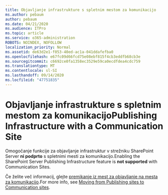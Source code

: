```yaml
---
title: Objavljanje infrastrukture s spletnim mestom za komunikacijo
ms.author: pebaum
author: pebaum
ms.date: 04/21/2020
ms.audience: ITPro
ms.topic: article
ms.service: o365-administration
ROBOTS: NOINDEX, NOFOLLOW
localization_priority: Normal
ms.assetid: de63d2e1-f053-40ed-ac1a-041ddafefba0
ms.openlocfilehash: e67fc09d66fcd75e08ebf815f4cb3eddfb68cb3e
ms.sourcegitcommit: c6692ce0fa1358ec3529e59ca0ecdfdea4cdc759
ms.translationtype: MT
ms.contentlocale: sl-SI
ms.lasthandoff: 09/14/2020
ms.locfileid: "47751835"
---
```

# <a name="publishing-infrastructure-with-a-communication-site"></a><span data-ttu-id="9a1ca-102">Objavljanje infrastrukture s spletnim mestom za komunikacijo</span><span class="sxs-lookup"><span data-stu-id="9a1ca-102">Publishing Infrastructure with a Communication Site</span></span>


<span data-ttu-id="9a1ca-103">Omogočanje funkcije za objavljanje infrastruktur v strežniku SharePoint Server **ni podprto** s spletnimi mesti za komunikacijo.</span><span class="sxs-lookup"><span data-stu-id="9a1ca-103">Enabling the SharePoint Server Publishing Infrastructure feature is **not supported** with Communication Sites.</span></span> 
  
<span data-ttu-id="9a1ca-104">Če želite več informacij, glejte [premikanje iz mest za objavljanje na mesta za komunikacijo](https://docs.microsoft.com/sharepoint/publishing-sites-classic-to-modern-experience).</span><span class="sxs-lookup"><span data-stu-id="9a1ca-104">For more info, see [Moving from Publishing sites to Communication sites](https://docs.microsoft.com/sharepoint/publishing-sites-classic-to-modern-experience).</span></span> 
  

